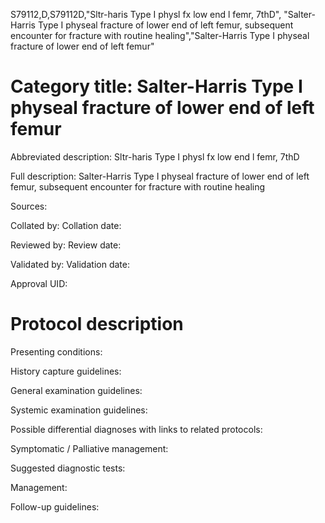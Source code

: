 S79112,D,S79112D,"Sltr-haris Type I physl fx low end l femr, 7thD", "Salter-Harris Type I physeal fracture of lower end of left femur, subsequent encounter for fracture with routine healing","Salter-Harris Type I physeal fracture of lower end of left femur"
# Category title: Salter-Harris Type I physeal fracture of lower end of left femur

Abbreviated description: Sltr-haris Type I physl fx low end l femr, 7thD

Full description: Salter-Harris Type I physeal fracture of lower end of left femur, subsequent encounter for fracture with routine healing

Sources:

Collated by:
Collation date:

Reviewed by:
Review date:

Validated by:
Validation date:

Approval UID:

# Protocol description

Presenting conditions:

History capture guidelines:

General examination guidelines:

Systemic examination guidelines:

Possible differential diagnoses with links to related protocols:

Symptomatic / Palliative management:

Suggested diagnostic tests:

Management:

Follow-up guidelines:
